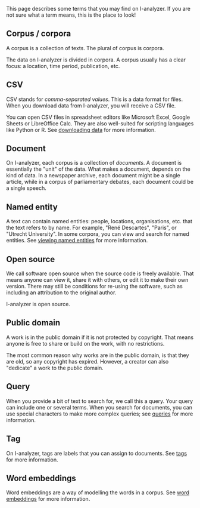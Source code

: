 This page describes some terms that you may find on I-analyzer. If you are not sure what a term means, this is the place to look!

## Corpus / corpora

A corpus is a collection of texts. The plural of corpus is corpora.

The data on I-analyzer is divided in corpora. A corpus usually has a clear focus: a location, time period, publication, etc.

## CSV

CSV stands for *comma-separated values*. This is a data format for files. When you download data from I-analyzer, you will receive a CSV file.

You can open CSV files in spreadsheet editors like Microsoft Excel, Google Sheets or LibreOffice Calc. They are also well-suited for scripting languages like Python or R. See [downloading data](/manual/download#using-csv-files) for more information.

## Document

On I-analyzer, each corpus is a collection of *documents*. A document is essentially the "unit" of the data. What makes a document, depends on the kind of data. In a newspaper archive, each document might be a single article, while in a corpus of parliamentary debates, each document could be a single speech.

## Named entity

A text can contain named entities: people, locations, organisations, etc. that the text refers to by name. For example, "René Descartes", "Paris", or "Utrecht University". In some corpora, you can view and search for named entities. See [viewing named entities](/manual/namedentities) for more information.

## Open source

We call software open source when the source code is freely available. That means anyone can view it, share it with others, or edit it to make their own version. There may still be conditions for re-using the software, such as including an attribution to the original author.

I-analyzer is open source.

## Public domain

A work is in the public domain if it is not protected by copyright. That means anyone is free to share or build on the work, with no restrictions.

The most common reason why works are in the public domain, is that they are old, so any copyright has expired. However, a creator can also "dedicate" a work to the public domain.

## Query

When you provide a bit of text to search for, we call this a query. Your query can include one or several terms. When you search for documents, you can use special characters to make more complex queries; see [queries](/manual/query) for more information.

## Tag

On I-analyzer, tags are labels that you can assign to documents. See [tags](/manual/tagging-documents) for more information.

## Word embeddings

Word embeddings are a way of modelling the words in a corpus. See [word embeddings](/manual/word-embeddings) for more information.
